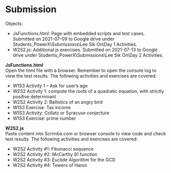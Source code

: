 # Submission

Objects: 
- JsFunctions.html: Page with embedded scripts and test cases.  Submitted on 2021-07-09 to Google drive under Students_PowerX\Submissions\Lee Sik On\Day 1 Activities\.
- W2S2.js: Additional js exercises. Submitted on 2021-07-13 to Google drive under Students_PowerX\Submissions\Lee Sik On\Day 2 Activities\.


<b>JsFunctions.html</b><br>
Open the html file with a browser.  Remember to open the console log to view the test results.  The following activities and exercises are covered:

* W1S3 Activity 1 – Ask for user’s age
* W2S2 Activity 1: compute the roots of a quadratic equation, with strictly positive determinant
* W2S2 Activity 2: Ballistics of an angry bird
* W1S3 Exercise: Tax income
* W1S3 Activity: Collatz or Syracuse conjecture
* W1S3 Exercise: prime number

<b>W2S2.js</b><br>
Paste content into Scrimba.com or browser console to view code and check test results.  The following activities and exercises are covered:

* W2S2 Activity #1: Fibonacci sequence
* W2S2 Activity #2: McCarthy 91 function
* W2S2 Activity #3: Euclide Algorithm for the GCD
* W2S2 Activity #4: Towers of Hanoi
